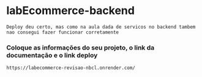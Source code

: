 # labEcommerce-backend

```Deploy deu certo, mas como na aula dada de servicos no backend tambem nao consegui fazer funcionar corretamente```


### Coloque as informações do seu projeto, o link da documentação e o link deploy
```https://labecommerce-revisao-nbcl.onrender.com/```
